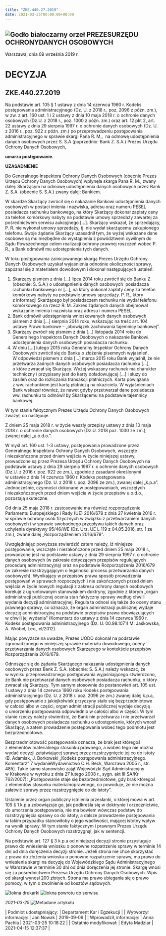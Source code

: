 ```yaml
---
title: "ZKE.440.27.2019"
date: 2021-03-25T00:00:00+00:00
---
```



![Godło białoczarny orzeł](/bundles/app/img/orzeł2.png)
PREZESURZĘDU OCHRONYDANYCH OSOBOWYCH
------------------------------------




 Warszawa, dnia 09
 września
 2019 r.
 


 DECYZJA
=========


ZKE.440.27.2019
---------------


Na podstawie art. 105 § 1 ustawy z dnia 14 czerwca 1960 r. Kodeks postępowania administracyjnego (Dz. U. z 2018 r., poz. 2096 z późn. zm.), w zw. z art. 160 ust. 1 i 2 ustawy z dnia 10 maja 2018 r. o ochronie danych osobowych (Dz.U. z 2018 r., poz. 1000 z późn. zm.) oraz art. 12 pkt 2, art. 22 ustawy z dnia 29 sierpnia 1997 r. o ochronie danych osobowych (Dz. U. z 2016 r., poz. 922 z późn. zm.) po przeprowadzeniu postępowania administracyjnego w sprawie skargi Pana R. M.,  na odmowę udostępnienia danych osobowych przez S. S.A (poprzednio: Bank Z. S.A.) Prezes Urzędu Ochrony Danych Osobowych,


**umarza postępowanie.**


**UZASADNIENIE**


Do Generalnego Inspektora Ochrony Danych Osobowych (obecnie Prezes Urzędu Ochrony Danych Osobowych) wpłynęła skarga Pana R. M., zwany dalej: Skarżącym na odmowę udostępnienia danych osobowych przez Bank Z. S.A. (obecnie S. S.A.) zwany dalej: Bankiem.


W skardze Skarżący zwrócił się o nakazanie Bankowi udostępnienia danych osobowych w postaci imienia i nazwiska, adresu oraz numeru PESEL posiadacza rachunku bankowego, na który Skarżący dokonał zapłaty ceny za telefon komórkowy nabyty na podstawie umowy sprzedaży zawartej za pośrednictwem serwisu aukcyjnego […]. Skarżący wskazał, że sprzedający, P. R. nie wykonał umowy sprzedaży, tj. nie wydał skarżącemu zakupionego telefonu. Swoje żądanie Skarżący uzasadnił tym, że wyżej wskazane dane osobowe są mu niezbędne do wystąpienia z powództwem cywilnym do Sądu Powszechnego celem realizacji ochrony prawnej roszczeń wobec P. R., a Bank odmówił mu udostępnienia tych danych.


W toku postępowania zainicjowanego skargą Prezes Urzędu Ochrony Danych Osobowych uzyskał wyjaśnienia odnośnie okoliczności sprawy, zapoznał się z materiałem dowodowym i dokonał następujących ustaleń:


1. Skarżący pismem z dnia […] lipca 2014 roku zwrócił się do Banku Z. (obecnie: S. S.A.) o udostępnienie danych osobowych  posiadacza rachunku bankowego nr […], na który dokonał zapłaty ceny za telefon komórkowy nabyty na podstawie umowy sprzedaży. P. R., który z informacji Skarżącego był posiadaczem rachunku nie wydał telefonu komórkowego na rzecz R. M. Zakres żądanych danych obejmował wskazanie imienia i nazwiska oraz adresu i numeru PESEL.
2. Bank odmówił udostępnienia wnioskowanych danych osobowych pismem z dnia […] sierpnia 2014 roku, wskazując na treść art. 104 ustawy Prawo bankowe – „obowiązek zachowania tajemnicy bankowej”.
3. Skarżący zwrócił się pismem z dnia […] listopada 2014 roku do Generalnego Inspektora Danych Osobowych o nakazanie Bankowi. udostępnienia danych osobowych posiadacza rachunku.
4. W dniu […] lutego 2015 roku Generalny Inspektor Ochrony Danych Osobowych zwrócił się do Banku o złożenie pisemnych wyjaśnień. W odpowiedzi pismem z dnia […] marca 2015 roku Bank wyjaśnił, że nie przetwarza żadnych danych osobowych posiadacza rachunku […], o które zwracał się Skarżący. Wyżej wskazany rachunek ma charakter techniczny i przypisany jest do karty doładowującej […] i służy do zasileń oraz do rozliczania transakcji płatniczych. Karta powiązana z ww. rachunkiem jest kartą płatniczą na okaziciela. W wyjaśnieniach Bank wskazał również, że nawet gdyby przetwarzał dane posiadacza ww. rachunku to odmówił by Skarżącemu na podstawie tajemnicy bankowej.


W tym stanie faktycznym Prezes Urzędu Ochrony Danych Osobowych zważył, co następuje.


Z dniem 25 maja 2018 r. w życie weszły przepisy ustawy z dnia 10 maja 2018 r. o ochronie danych osobowych (Dz.U. 2018 poz. 1000 ze zm.), zwanej dalej „u.o.d.o.”.


W myśl art. 160 ust. 1-3 ustawy, postępowania prowadzone przez Generalnego Inspektora Ochrony Danych Osobowych, wszczęte i niezakończone przed dniem wejścia w życie niniejszej ustawy, prowadzone są przez Prezesa Urzędu Ochrony Danych Osobowych na podstawie ustawy z dnia 29 sierpnia 1997 r. o ochronie danych osobowych (Dz.U. z 2016 r. poz. 922 ze zm.), zgodnie z zasadami określonymi w ustawie z dnia 14 czerwca 1960 r. Kodeks postępowania administracyjnego (Dz. U. z 2018 r. poz. 2096 ze zm.), zwanej dalej „k.p.a”. Jednocześnie, czynności dokonane w postępowaniach, wszczętych i niezakończonych przed dniem wejścia w życie przepisów u.o.d.o., pozostają skuteczne.


Od dnia 25 maja 2018 r. zastosowanie ma również rozporządzenie Parlamentu Europejskiego i Rady (UE) 2016/679 z dnia 27 kwietnia 2016 r. w sprawie ochrony osób fizycznych w związku z przetwarzaniem danych osobowych i w sprawie swobodnego przepływu takich danych oraz uchylenia dyrektywy 95/46/WE (Dz. Urz. UE L 119 z 04.05.2016, str. 1 ze zm.), zwane dalej „Rozporządzeniem 2016/679”.


Uwzględniając powyższe stwierdzić zatem należy, iż niniejsze postępowanie, wszczęte i niezakończone przed dniem 25 maja 2018 r., prowadzone jest na podstawie ustawy z dnia 29 sierpnia 1997 r. o ochronie danych osobowych (w zakresie dotyczącym przepisów regulujących procedurę administracyjną) oraz na podstawie Rozporządzenia 2016/679 (w zakresie rozstrzygającym o legalności procesu przetwarzania danych osobowych). Wynikający w przepisów prawa sposób prowadzenia postępowań w sprawach rozpoczętych i nie zakończonych przed dniem wejścia w życie nowych regulacji z zakresu ochrony danych osobowych koreluje z ugruntowanym stanowiskiem doktryny, zgodnie z którym „organ administracji publicznej ocenia stan faktyczny sprawy według chwili wydania decyzji administracyjnej. Reguła ta odnosi się także do oceny stanu prawnego sprawy, co oznacza, że organ administracji publicznej wydaje decyzję administracyjną na podstawie przepisów prawa obowiązujących w chwili jej wydania” (Komentarz do ustawy z dnia 14 czerwca 1960 r. Kodeks postępowania administracyjnego (Dz. U. 00.98.1071) M. Jaśkowska, A. Wróbel, Lex., el/2012).


Mając powyższe na uwadze, Prezes UODO dokonał na podstawie zgromadzonego w niniejszej sprawie materiału dowodowego, oceny przetwarzania danych osobowych Skarżącego w kontekście przepisów Rozporządzenia 2016/679.


Odnosząc się do żądania Skarżącego nakazania udostępnienia danych osobowych przez Bank Z. S.A. (obecnie: S. S.A.) należy wskazać, że w wyniku przeprowadzonego postępowania wyjaśniającego stwierdzono, że Bank nie przetwarzał danych osobowych posiadacza rachunku, o który zwracał się Skarżący. Tym samym stosownie do postanowień art. 105 ust. 1 ustawy z dnia 14 czerwca 1960 roku Kodeks postępowania administracyjnego (Dz. U. z 2018 r. poz. 2096 ze zm.) zwanej dalej k.p.a, gdy postępowanie z jakiejkolwiek przyczyny stało się bezprzedmiotowe w całości albo w części, organ administracji publicznej wydaje decyzję o umorzeniu postępowania odpowiednio w całości albo w części. W tym stanie rzeczy należy stwierdzić, że Bank nie przetwarza i nie przetwarzał danych osobowych posiadacza rachunku o udostępnienie, których wnosił Skarżący, a zatem prowadzenie postępowania wobec tego podmiotu jest bezprzedmiotowe.


Bezprzedmiotowość postępowania oznacza, że brak jest któregoś z elementów materialnego stosunku prawnego, a wobec tego nie można wydać decyzji załatwiającej sprawę przez rozstrzygnięcie jej co do istoty (B. Adamiak, J. Borkowski „Kodeks postępowania administracyjnego. Komentarz” 7 wydanieWydawnictwo C.H. Beck, Warszawa 2005 r., str. 485). Takie samo stanowisko zajął Wojewódzki Sąd Administracyjny w Krakowie w wyroku z dnia 27 lutego 2008 r., sygn. akt III SA/Kr 762/2007): „Postępowanie staje się bezprzedmiotowe, gdy brak któregoś z elementów stosunku materialnoprawnego, co powoduje, że nie można załatwić sprawy przez rozstrzygnięcie co do istoty”.


Ustalenie przez organ publiczny istnienia przesłanki, o której mowa w art. 105 § 1 k.p.a zobowiązuje go, jak podkreśla się w doktrynie i orzecznictwie, do umorzenia postępowania, nie ma bowiem wówczas podstaw do rozstrzygnięcia sprawy co do istoty, a dalsze prowadzenie postępowania w takim przypadku stanowiłoby o jego wadliwości, mającej istotny wpływ na wynik sprawy. W tym stanie faktycznym i prawnym Prezes Urzędu Ochrony Danych Osobowych rozstrzygnął, jak w sentencji.


Na podstawie art. 127 § 3 k.p.a od niniejszej decyzji stronie przysługuje prawo do wniesienia wniosku o ponowne rozpatrzenie sprawy w terminie 14 dni od dnia doręczenia decyzji stronie. Jeżeli strona nie chce skorzystać z prawa do złożenia wniosku o ponowne rozpatrzenie sprawy, ma prawo do wniesienia skargi na decyzję do Wojewódzkiego Sądu Administracyjnego w Warszawie w terminie 30 dni od dnia doręczenia jej stronie. Skargę wnosi się za pośrednictwem Prezesa Urzędu Ochrony Danych Osobowych. Wpis od skargi wynosi 200 złotych. Strona ma prawo ubiegania się o prawo pomocy, w tym o zwolnienie od kosztów sądowych.



![Iokna drukarki](/bundles/app/img/ico/print.svg "Kliknij aby zobaczyć wersję do wydruku.")
![Iokna powrotu do serwisu](/bundles/app/img/ico/back.svg "Kliknij aby wrócić do normalnej wersji serwisu.")


*2021-03-25*
![Metadane artykułu](/bundles/app/img/metadane-s3.png "Metadane artykułu")




| Podmiot udostępniający: | Departament Kar i Egzekucji |
| Wytworzył informację: | Jan Nowak | 2019-09-09 |
| Wprowadził‚ informację: | Anna Pachla | 2021-03-25 10:18:22 |
| Ostatnio modyfikował: | Edyta Madziar | 2021-04-15 12:37:37 |


